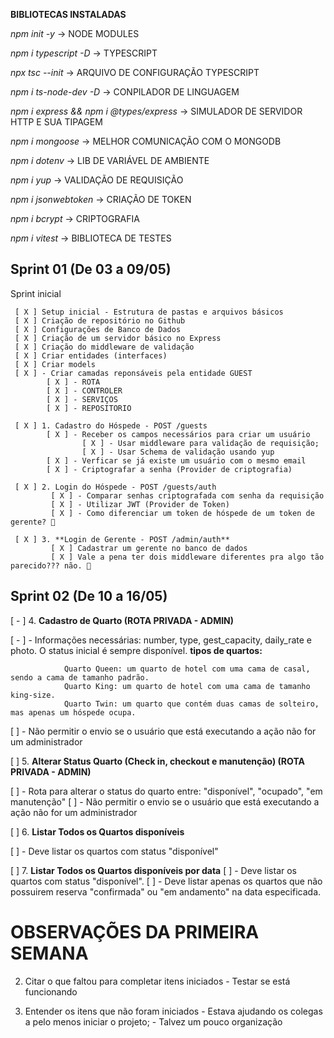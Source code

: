 **BIBLIOTECAS INSTALADAS**

_npm init -y_ -> NODE MODULES

_npm i typescript -D_ -> TYPESCRIPT

_npx tsc --init_ -> ARQUIVO DE CONFIGURAÇÃO TYPESCRIPT

_npm i ts-node-dev -D_ -> CONPILADOR DE LINGUAGEM

_npm i express && npm i @types/express_ -> SIMULADOR DE SERVIDOR HTTP E SUA TIPAGEM

_npm i mongoose_ -> MELHOR COMUNICAÇÃO COM O MONGODB

_npm i dotenv_ -> LIB DE VARIÁVEL DE AMBIENTE

_npm i yup_ -> VALIDAÇÃO DE REQUISIÇÃO

_npm i jsonwebtoken_ -> CRIAÇÃO DE TOKEN

_npm i bcrypt_ -> CRIPTOGRAFIA

_npm i vitest_ -> BIBLIOTECA DE TESTES

## Sprint 01 (De 03 a 09/05)

Sprint inicial

```plaintext
 [ X ] Setup inicial - Estrutura de pastas e arquivos básicos
 [ X ] Criação de repositório no Github
 [ X ] Configurações de Banco de Dados
 [ X ] Criação de um servidor básico no Express
 [ X ] Criação do middleware de validação
 [ X ] Criar entidades (interfaces)
 [ X ] Criar models
 [ X ] - Criar camadas reponsáveis pela entidade GUEST
        [ X ] - ROTA
        [ X ] - CONTROLER
        [ X ] - SERVIÇOS
        [ X ] - REPOSITORIO

 [ X ] 1. Cadastro do Hóspede - POST /guests
        [ X ] - Receber os campos necessários para criar um usuário
                [ X ] - Usar middleware para validação de requisição;
                [ X ] - Usar Schema de validação usando yup
        [ X ] - Verficar se já existe um usuário com o mesmo email
        [ X ] - Criptografar a senha (Provider de criptografia)

 [ X ] 2. Login do Hóspede - POST /guests/auth
         [ X ] - Comparar senhas criptografada com senha da requisição
         [ X ] - Utilizar JWT (Provider de Token)
         [ X ] - Como diferenciar um token de hóspede de um token de gerente? 🤔

 [ X ] 3. **Login de Gerente - POST /admin/auth**
         [ X ] Cadastrar um gerente no banco de dados
         [ X ] Vale a pena ter dois middleware diferentes pra algo tão parecido??? não. 🤔

```

## Sprint 02 (De 10 a 16/05)

[ - ] 4. **Cadastro de Quarto (ROTA PRIVADA - ADMIN)**

   [ - ] - Informações necessárias: number, type, gest_capacity, daily_rate e photo. O status inicial é sempre disponível.
        **tipos de quartos:**
        
                Quarto Queen: um quarto de hotel com uma cama de casal, sendo a cama de tamanho padrão.
                Quarto King: um quarto de hotel com uma cama de tamanho king-size.
                Quarto Twin: um quarto que contém duas camas de solteiro, mas apenas um hóspede ocupa.

   [ ] - Não permitir o envio se o usuário que está executando a ação não for um administrador

[ ] 5. **Alterar Status Quarto (Check in, checkout e manutenção) (ROTA PRIVADA - ADMIN)**

   [ ] - Rota para alterar o status do quarto entre: "disponível", "ocupado", "em manutenção"
   [ ] - Não permitir o envio se o usuário que está executando a ação não for um administrador

[ ] 6. **Listar Todos os Quartos disponíveis**

   [ ] - Deve listar os quartos com status "disponível"

[ ] 7. **Listar Todos os Quartos disponíveis por data**
   [ ] - Deve listar os quartos com status "disponível".
   [ ] - Deve listar apenas os quartos que não possuirem reserva "confirmada" ou "em andamento" na data especificada.


# OBSERVAÇÕES DA PRIMEIRA SEMANA

2. Citar o que faltou para completar itens iniciados - Testar se está funcionando

3. Entender os itens que não foram iniciados - Estava ajudando os colegas a pelo menos iniciar o projeto; - Talvez um pouco organização
